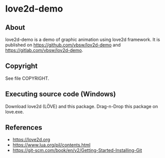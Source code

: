 # love2d-demo

## About
love2d-demo is a demo of graphic animation using love2d framework. It is published on <https://github.com/vbsw/lov2d-demo> and <https://gitlab.com/vbsw/lov2d-demo>.

## Copyright
See file COPYRIGHT.

## Executing source code (Windows)
Download love2d (LÖVE) and this package. Drag-n-Drop this package on love.exe.

## References
- https://love2d.org
- https://www.lua.org/pil/contents.html
- https://git-scm.com/book/en/v2/Getting-Started-Installing-Git
